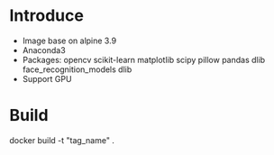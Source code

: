 # Introduce
- Image base on alpine 3.9
- Anaconda3
- Packages: opencv scikit-learn matplotlib scipy pillow pandas dlib  face_recognition_models dlib
- Support GPU

# Build
docker build -t "tag_name" .

